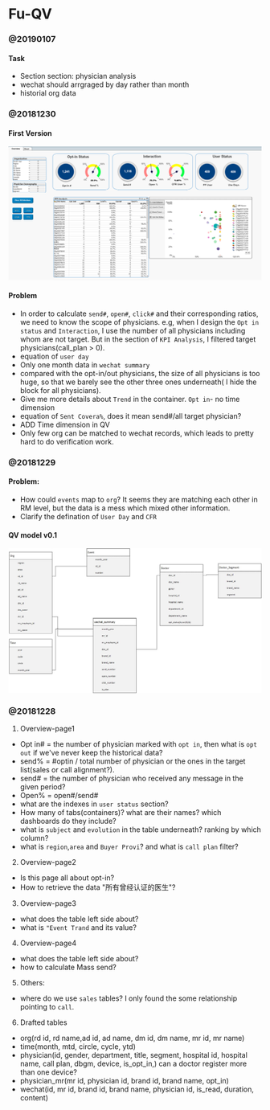 # Fu-QV
### @20190107
#### Task
* Section section: physician analysis
* wechat should arrgraged by day rather than month
* historial org data


### @20181230
#### First Version
![img](/imgs/Capture1.PNG)

#### Problem
* In order to calculate `send#`, `open#`, `click#` and their corresponding ratios, we need to know the scope of physicians. e.g, when I design the `Opt in status` and `Interaction`, I use the number of all physicians including whom are not target. But in the section of `KPI Analysis`, I filtered target physicians(call_plan > 0). 
* equation of `user day`
* Only one month data in `wechat summary`
* compared with the opt-in/out physicians, the size of all physicians is too huge, so that we barely see the other three ones underneath( I hide the block for all physicians).
* Give me more details about `Trend` in the container. `Opt in`- no time dimension
* equation of `Sent Covera%`, does it mean send#/all target physician?
* ADD Time dimension in QV
* Only few org can be matched to wechat records, which leads to pretty hard to do verification work.

### @20181229
#### Problem:
* How could `events` map to `org`? It seems they are matching each other in RM level, but the data is a mess which mixed other information. 
* Clarify the defination of `User Day` and `CFR`


#### QV model v0.1
![img](/imgs/QV_Modelv0.2.jpg)


### @20181228
1. Overview-page1
* Opt in# = the number of physician marked with `opt in`, then what is `opt out` if we've never keep the historical data?
* send% = #optin / total number of physician or the ones in the target list(sales or call alignment?). 
* send# = the number of physician who received any message in the given period?
* Open% = open#/send#
* what are the indexes in `user status` section?
* How many of tabs(containers)? what are their names? which dashboards do they include?
* what is `subject` and `evolution` in the table underneath? ranking by which column?
* what is `region`,`area` and `Buyer Provi`? and what is `call plan` filter?

2. Overview-page2
* Is this page all about opt-in?
* How to retrieve the data "所有曾经认证的医生"?

3. Overview-page3
* what does the table left side about?
* what is `"Event Trand` and its value?

4. Overview-page4
* what does the table left side about?
* how to calculate Mass send? 

5. Others:
* where do we use `sales` tables? I only found the some relationship pointing to `call`. 

6. Drafted tables
* org(rd id, rd name,ad id, ad name, dm id, dm name, mr id, mr name)
* time(month, mtd, circle, cycle, ytd)
* physician(id, gender, department, title, segment, hospital id, hospital name, call plan, dbgm, device, is_opt_in,) can a doctor register more than one device?
* physician_mr(mr id, physician id, brand id, brand name, opt_in)
* wechat(id, mr id, brand id, brand name, physician id, is_read, duration, content) 
  
